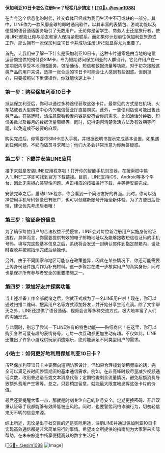 **保加利亚10日卡怎么注册line？轻松几步搞定！[[TG💪+ @esim1088](https://t.me/s/esim1088)]**

在当今这个信息化的时代，社交媒体已经成为我们生活中不可或缺的一部分。其中，LINE作为一款风靡全球的即时通讯软件，以其丰富的表情包、游戏功能以及便捷的语音通话服务吸引了无数用户。无论你是留学生、商务人士还是旅行者，使用LINE都能让你与朋友和家人保持紧密联系。而如果你计划前往保加利亚旅游或工作，那么拥有一张保加利亚10日卡并成功注册LINE就显得尤为重要了。

首先，让我们来了解一下什么是保加利亚10日卡。这种卡片通常是由当地的电信运营商提供的预付费SIM卡，专为短期访问保加利亚的人群设计。它允许用户在一定期限内享受本地网络服务，包括通话、短信和数据流量等功能。对于初次接触这类产品的用户来说，选择一张合适的10日卡可能会让人感到有些困惑。但别担心，只要按照以下步骤操作，你就能快速上手！

### 第一步：购买保加利亚10日卡

抵达保加利亚后，你可以通过多种途径获取这张卡片。最常见的方式是在机场、火车站或者大型购物中心内的电信营业厅直接购买。此外，一些便利店也可能出售此类产品。在挑选时，请注意查看套餐内容是否符合你的需求，比如通话分钟数、短信条数以及每月的数据流量限额等。同时，记得询问清楚激活方法及有效期等问题，以免造成不必要的麻烦。

购买完成后，你需要将SIM卡插入手机，并根据说明书提示完成基本设置。如果遇到任何问题，不妨向店员寻求帮助；他们大多会非常乐意为你解答疑惑。

### 第二步：下载并安装LINE应用

接下来就是安装LINE应用程序啦！打开你的智能手机浏览器，在搜索框中输入“LINE”二字即可找到官方下载链接。目前，LINE支持iOS、Android等多个平台，因此无需担心兼容性问题。点击相应的按钮进行下载，并等待安装完成。

安装完毕之后，启动LINE程序，你会看到一个简洁友好的界面。此时，你可以选择使用手机号码登录已有账户，也可以创建新账号开始全新体验。为了方便日后管理，建议优先考虑后者哦！

### 第三步：验证身份信息

为了确保每位用户的合法权益不受侵害，LINE会对每位新注册用户实施身份验证流程。具体而言，你需要提供有效的电子邮箱地址以及能够接收短信验证码的手机号码。填写完这些基本信息之后，系统将会发送一封确认邮件到指定邮箱内，请及时查收并按照指示完成后续操作。

另外，由于不同国家和地区可能存在政策差异，因此在某些情况下，你还可能需要上传身份证件照片作为补充材料。这一步骤旨在进一步核实用户的真实身份，同时也是保护所有参与者安全的重要措施之一。

### 第四步：添加好友并探索功能

当上述准备工作全部就绪之后，你就正式成为了一名LINE用户啦！现在，你可以通过扫描二维码、搜索用户名等方式添加好友，并开始分享生活点滴。除了文字聊天之外，LINE还提供了语音通话、视频会议等多种交流方式，极大地丰富了人们的沟通形式。

与此同时，别忘了尝试一下LINE独有的特色功能——贴纸商店！在这里，你可以购买各种可爱有趣的表情符号，让每一次互动都更加生动有趣。不仅如此，LINE还推出了许多小游戏供玩家消遣娱乐，绝对能满足不同类型用户的需求。

### 小贴士：如何更好地利用保加利亚10日卡？

虽然保加利亚10日卡主要面向短期访客设计，但如果合理规划使用频率的话，完全可以满足长时间停留期间的基本通信需求。例如，在非高峰时段尽量减少视频通话次数，改用普通语音或文本消息代替；定期检查剩余流量情况，避免超额消费导致额外费用产生等等。总之，只要稍加留意，就能最大限度地发挥这张卡片的价值。

最后还要提醒大家一点，那就是时刻关注自己的账号安全。定期更换密码、开启双重认证等手段都能够有效降低被盗风险。同时，也要警惕网络诈骗行为，切勿轻信来历不明的信息来源。

综上所述，无论是出于社交目的还是实际用途，注册LINE并通过保加利亚10日卡实现高效通信都是非常简单易行的事情。希望本文所提供的指南能为大家带来实际帮助，在未来旅途中畅享便捷高效的数字生活吧！

[[TG💪+ @esim1088](https://t.me/s/esim1088) ![Image](https://i.postimg.cc/4NQfJmqS/Snipaste-2025-05-13-00-14-12.png)]